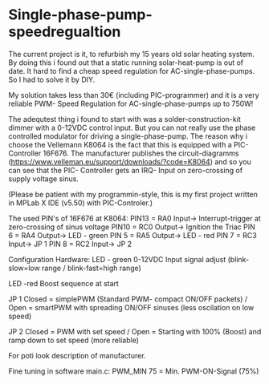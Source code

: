 # Single-phase-pump-speedregualtion
The current project is it, to refurbish my 15 years old solar heating system. By doing this i found out that a static running solar-heat-pump is out of date. It hard to find a cheap speed regulation for AC-single-phase-pumps. So I had to solve it by DIY.

My solution takes less than 30€ (including PIC-programmer) and it is a very reliable PWM- Speed Regulation for AC-single-phase-pumps up to 750W!

The adequtest thing i found to start with was a solder-construction-kit dimmer with a 0-12VDC control input. But you can not really use the phase controlled modulator for driving a single-phase-pump. The reason why i choose the Vellemann K8064 is the fact that this is equipped with a PIC- Controller 16F676. The manufacturer publishes the circuit-diagramms (https://www.velleman.eu/support/downloads/?code=K8064) and so you can see that the PIC- Controller gets an IRQ- Input on zero-crossing of supply voltage sinus.

(Please be patient with my programmin-style, this is my first project written in MPLab X IDE (v5.50) with PIC-Controler.)

The used PIN's of 16F676 at K8064:
PIN13   = RA0     Input->   Interrupt-trigger at zero-crossing of sinus voltage
PIN10   = RC0     Output->  Ignition the Triac
PIN 6   = RA4     Output->  LED - green
PIN 5   = RA5     Output->  LED - red
PIN 7   = RC3     Input->   JP 1
PIN 8   = RC2     Input->   JP 2

Configuration Hardware:
LED - green     0-12VDC Input signal adjust (blink-slow=low range / blink-fast=high range)

LED -red        Boost sequence at start

JP 1            Closed = simplePWM (Standard PWM- compact ON/OFF packets)     / Open = smartPWM with spreading ON/OFF sinuses (less oscilation on low speed)

JP 2            Closed = PWM with set speed                                   / Open = Starting with 100% (Boost) and ramp down to set speed (more reliable)

For poti look description of manufacturer.

Fine tuning in software main.c:
PWM_MIN 75    = Min. PWM-ON-Signal (75%)
